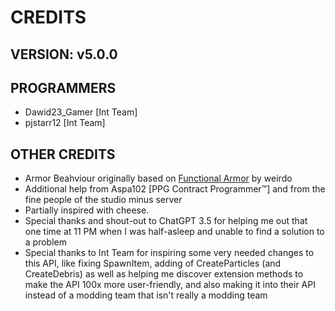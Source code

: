 # CREDITS

## VERSION: v5.0.0

## PROGRAMMERS
- Dawid23_Gamer [Int Team]
- pjstarr12 [Int Team]

## OTHER CREDITS
- Armor Beahviour originally based on [Functional Armor](https://steamcommunity.com/sharedfiles/filedetails/?id=2194511729) by weirdo
- Additional help from Aspa102 [PPG Contract Programmer:tm:] and from the fine people of the studio minus server
- Partially inspired with cheese.
- Special thanks and shout-out to ChatGPT 3.5 for helping me out that one time at 11 PM when I was half-asleep and unable to find a solution to a problem
- Special thanks to Int Team for inspiring some very needed changes to this API, like fixing SpawnItem, adding of CreateParticles (and CreateDebris) as well as helping me discover extension methods to make the API 100x more user-friendly, and also making it into their API instead of a modding team that isn't really a modding team

<!-- Quick list of all developers and other phrases
Dawid23 Gamer [Int Team]
pjstarr12 [Int Team]
Um, Idk [Int Team]

- All sprites by
- Other sprites by
- Other audio from [Example Site](https://www.example.com/) (Possibly modified)
All audio from [Example Site](https://www.example.com/) (Possibly modified)
Additional help by Aspa102 [PPG Contract Programmer:tm:] and by the fine people of the studio minus server
Additional help by the fine people of the studio minus server 

Aspa102 [PPG Contract Programmer:tm:]
--> 